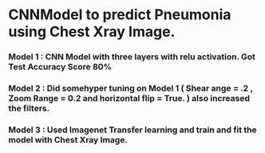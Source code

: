 # CNNModel to predict Pneumonia using Chest Xray Image. 
### Model 1 : CNN Model with three layers with relu activation. Got Test Accuracy Score 80% 
### Model 2 : Did somehyper tuning on Model 1 ( Shear ange = .2 , Zoom Range = 0.2 and horizontal flip = True. ) also increased the filters. 
### Model 3 : Used Imagenet Transfer learning and train and fit the model with Chest Xray Image. 
